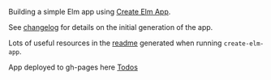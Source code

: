 
Building a simple Elm app using [Create Elm App](https://github.com/halfzebra/create-elm-app).

See [changelog](changelog.md) for details on the initial generation of the app.

Lots of useful resources in the [readme](create-elm-app-readme.md) generated when running `create-elm-app`.

App deployed to gh-pages here [Todos](https://stepheneb.github.io/elm-app-built-with-create-elm-app/)
